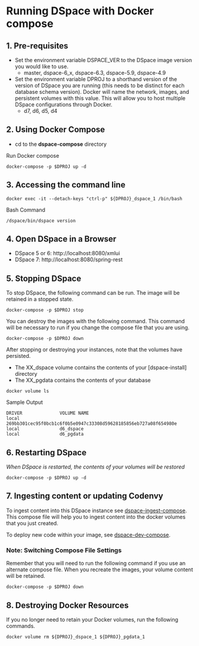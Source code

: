 # Running DSpace with Docker compose

## 1. Pre-requisites
- Set the environment variable DSPACE_VER to the DSpace image version you would like to use.
  - master, dspace-6_x, dspace-6.3, dspace-5.9, dspace-4.9
- Set the environment variable DPROJ to a shorthand version of the version of DSpace you are running (this needs to be distinct for each database schema version). Docker will name the network, images, and persistent volumes with this value.  This will allow you to host multiple DSpace configurations through Docker.
  - d7, d6, d5, d4

## 2. Using Docker Compose

- cd to the **dspace-compose** directory

Run Docker compose

```
docker-compose -p $DPROJ up -d
```

## 3. Accessing the command line

    docker exec -it --detach-keys "ctrl-p" ${DPROJ}_dspace_1 /bin/bash

Bash Command
```
/dspace/bin/dspace version
```

## 4. Open DSpace in a Browser
- DSpace 5 or 6: http://localhost:8080/xmlui
- DSpace 7: http://localhost:8080/spring-rest

## 5. Stopping DSpace
To stop DSpace, the following command can be run.  The image will be retained in a stopped state.
```
docker-compose -p $DPROJ stop
```

You can destroy the images with the following command.  This command will be necessary to run if you change the compose file that you are using.

```
docker-compose -p $DPROJ down
```

After stopping or destroying your instances, note that the volumes have persisted.
- The XX_dspace volume contains the contents of your [dspace-install] directory
- The XX_pgdata contains the contents of your database


```
docker volume ls
```

Sample Output
```
DRIVER              VOLUME NAME
local               269bb301cec95f0bcb1c6f0b5e0947c33308d59628185856eb727a08f654980e
local               d6_dspace
local               d6_pgdata
```

## 6. Restarting DSpace
_When DSpace is restarted, the contents of your volumes will be restored_

```
docker-compose -p $DPROJ up -d
```

## 7. Ingesting content or updating Codenvy
To ingest content into this DSpace instance see [dspace-ingest-compose](../dspace-ingest-compose).  This compose file will help you to ingest content into the docker volumes that you just created.

To deploy new code within your image, see [dspace-dev-compose](../dspace-dev-compose).

### Note: Switching Compose File Settings
Remember that you will need to run the following command if you use an alternate compose file.  When you recreate the images, your volume content will be retained.
```
docker-compose -p $DPROJ down
```

## 8. Destroying Docker Resources
If you no longer need to retain your Docker volumes, run  the following commands.

```
docker volume rm ${DPROJ}_dspace_1 ${DPROJ}_pgdata_1
```
